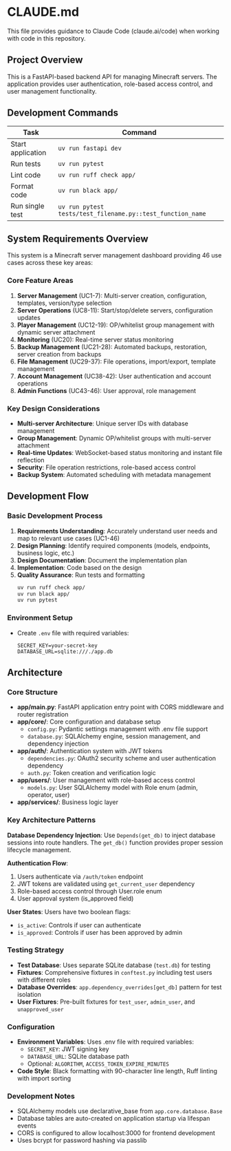 # CLAUDE.md

This file provides guidance to Claude Code (claude.ai/code) when working with code in this repository.

## Project Overview

This is a FastAPI-based backend API for managing Minecraft servers. The application provides user authentication, role-based access control, and user management functionality.

## Development Commands

| Task              | Command                       |
|-------------------|-------------------------------|
| Start application | `uv run fastapi dev`          |
| Run tests         | `uv run pytest`               |
| Lint code         | `uv run ruff check app/`      |
| Format code       | `uv run black app/`           |
| Run single test   | `uv run pytest tests/test_filename.py::test_function_name` |

## System Requirements Overview

This system is a Minecraft server management dashboard providing 46 use cases across these key areas:

### Core Feature Areas
1. **Server Management** (UC1-7): Multi-server creation, configuration, templates, version/type selection
2. **Server Operations** (UC8-11): Start/stop/delete servers, configuration updates
3. **Player Management** (UC12-19): OP/whitelist group management with dynamic server attachment
4. **Monitoring** (UC20): Real-time server status monitoring
5. **Backup Management** (UC21-28): Automated backups, restoration, server creation from backups
6. **File Management** (UC29-37): File operations, import/export, template management
7. **Account Management** (UC38-42): User authentication and account operations
8. **Admin Functions** (UC43-46): User approval, role management

### Key Design Considerations
- **Multi-server Architecture**: Unique server IDs with database management
- **Group Management**: Dynamic OP/whitelist groups with multi-server attachment
- **Real-time Updates**: WebSocket-based status monitoring and instant file reflection
- **Security**: File operation restrictions, role-based access control
- **Backup System**: Automated scheduling with metadata management

## Development Flow

### Basic Development Process
1. **Requirements Understanding**: Accurately understand user needs and map to relevant use cases (UC1-46)
2. **Design Planning**: Identify required components (models, endpoints, business logic, etc.)
3. **Design Documentation**: Document the implementation plan
4. **Implementation**: Code based on the design
5. **Quality Assurance**: Run tests and formatting
   ```bash
   uv run ruff check app/
   uv run black app/
   uv run pytest
   ```

### Environment Setup
- Create `.env` file with required variables:
  ```
  SECRET_KEY=your-secret-key
  DATABASE_URL=sqlite:///./app.db
  ```

## Architecture

### Core Structure
- **app/main.py**: FastAPI application entry point with CORS middleware and router registration
- **app/core/**: Core configuration and database setup
  - `config.py`: Pydantic settings management with .env file support
  - `database.py`: SQLAlchemy engine, session management, and dependency injection
- **app/auth/**: Authentication system with JWT tokens
  - `dependencies.py`: OAuth2 security scheme and user authentication dependency
  - `auth.py`: Token creation and verification logic
- **app/users/**: User management with role-based access control
  - `models.py`: User SQLAlchemy model with Role enum (admin, operator, user)
- **app/services/**: Business logic layer

### Key Architecture Patterns

**Database Dependency Injection**: Use `Depends(get_db)` to inject database sessions into route handlers. The `get_db()` function provides proper session lifecycle management.

**Authentication Flow**:
1. Users authenticate via `/auth/token` endpoint
2. JWT tokens are validated using `get_current_user` dependency
3. Role-based access control through User.role enum
4. User approval system (is_approved field)

**User States**: Users have two boolean flags:
- `is_active`: Controls if user can authenticate
- `is_approved`: Controls if user has been approved by admin

### Testing Strategy
- **Test Database**: Uses separate SQLite database (`test.db`) for testing
- **Fixtures**: Comprehensive fixtures in `conftest.py` including test users with different roles
- **Database Overrides**: `app.dependency_overrides[get_db]` pattern for test isolation
- **User Fixtures**: Pre-built fixtures for `test_user`, `admin_user`, and `unapproved_user`

### Configuration
- **Environment Variables**: Uses .env file with required variables:
  - `SECRET_KEY`: JWT signing key
  - `DATABASE_URL`: SQLite database path
  - Optional: `ALGORITHM`, `ACCESS_TOKEN_EXPIRE_MINUTES`
- **Code Style**: Black formatting with 90-character line length, Ruff linting with import sorting

### Development Notes
- SQLAlchemy models use declarative_base from `app.core.database.Base`
- Database tables are auto-created on application startup via lifespan events
- CORS is configured to allow localhost:3000 for frontend development
- Uses bcrypt for password hashing via passlib
